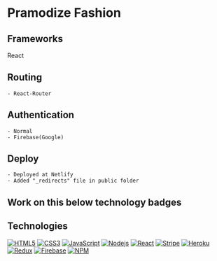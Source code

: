 # Pramodize Fashion

## Frameworks

React

## Routing

    - React-Router

## Authentication

    - Normal
    - Firebase(Google)

## Deploy

    - Deployed at Netlify
    - Added "_redirects" file in public folder
    
## Work on this below technology badges  
## Technologies
[![HTML5](https://img.shields.io/badge/-HTML5-black?style=for-the-badge&logo=html5&logoColor=orange)](https://github.com/KenTandrian?tab=repositories&language=html)
[![CSS3](https://img.shields.io/badge/-CSS3-black?style=for-the-badge&logo=css3&logoColor=blue)](https://github.com/KenTandrian?tab=repositories&language=css)
[![JavaScript](https://img.shields.io/badge/-JavaScript-black?style=for-the-badge&logo=javascript)](https://github.com/KenTandrian?tab=repositories&language=javascript)
[![Nodejs](https://img.shields.io/badge/-Nodejs-black?style=for-the-badge&logo=Node.js)](https://github.com/KenTandrian?tab=repositories&language=javascript)
[![React](https://img.shields.io/badge/-React-black?style=for-the-badge&logo=react)](https://github.com/KenTandrian?tab=repositories&language=javascript)
[![Stripe](https://img.shields.io/badge/-Stripe-black?style=for-the-badge&logo=Stripe)](https://github.com/KenTandrian?tab=repositories)
[![Heroku](https://img.shields.io/badge/-Heroku-black?style=for-the-badge&logo=heroku&logoColor=%23430098)](https://github.com/KenTandrian?tab=repositories)
[![Redux](https://img.shields.io/badge/-Redux-black?style=for-the-badge&logo=Redux&logoColor=%23593d88)](https://github.com/KenTandrian?tab=repositories&language=javascript)
[![Firebase](https://img.shields.io/badge/-Firebase-black?style=for-the-badge&logo=Firebase)](https://github.com/KenTandrian?tab=repositories)
[![NPM](https://img.shields.io/badge/NPM-%23000000.svg?style=for-the-badge&logo=npm&logoColor=white)](https://github.com/KenTandrian?tab=repositories)
